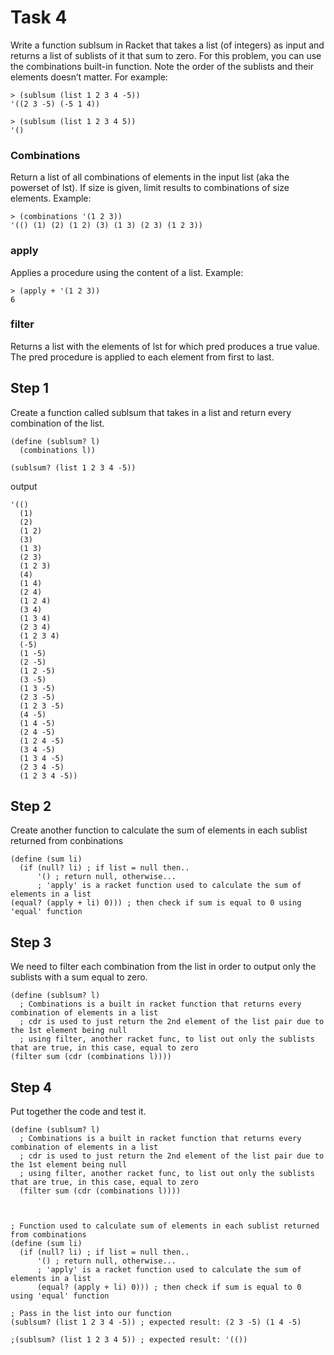 # Task 4
Write a function sublsum in Racket that takes a list (of integers) as input and returns a list of sublists of it that sum to zero. For this problem, you can use the combinations built-in function. Note the order of the sublists and their elements doesn’t matter. For example:
```Racket
> (sublsum (list 1 2 3 4 -5)) 
'((2 3 -5) (-5 1 4))
```
```Racket
> (sublsum (list 1 2 3 4 5)) 
'()
```

### Combinations
Return a list of all combinations of elements in the input list (aka the powerset of lst). If size is given, limit results to combinations of size elements. Example:
```Racket
> (combinations '(1 2 3))
'(() (1) (2) (1 2) (3) (1 3) (2 3) (1 2 3))
```

### apply
Applies a procedure using the content of a list. Example:
```Racket
> (apply + '(1 2 3))
6
```

### filter
Returns a list with the elements of lst for which pred produces a true value. The pred procedure is applied to each element from first to last.

## Step 1
Create a function called sublsum that takes in a list and return every combination of the list.
```Racket
(define (sublsum? l)
  (combinations l))

(sublsum? (list 1 2 3 4 -5))
```
output
```Racket
'(()
  (1)
  (2)
  (1 2)
  (3)
  (1 3)
  (2 3)
  (1 2 3)
  (4)
  (1 4)
  (2 4)
  (1 2 4)
  (3 4)
  (1 3 4)
  (2 3 4)
  (1 2 3 4)
  (-5)
  (1 -5)
  (2 -5)
  (1 2 -5)
  (3 -5)
  (1 3 -5)
  (2 3 -5)
  (1 2 3 -5)
  (4 -5)
  (1 4 -5)
  (2 4 -5)
  (1 2 4 -5)
  (3 4 -5)
  (1 3 4 -5)
  (2 3 4 -5)
  (1 2 3 4 -5))
```
## Step 2
Create another function to calculate the sum of elements in each sublist returned from conbinations
```Racket
(define (sum li)
  (if (null? li) ; if list = null then..
      '() ; return null, otherwise...
      ; 'apply' is a racket function used to calculate the sum of elements in a list
(equal? (apply + li) 0))) ; then check if sum is equal to 0 using 'equal' function
```

## Step 3 
We need to filter each combination from the list in order to output only the sublists with a sum equal to zero.

```Racket
(define (sublsum? l)
  ; Combinations is a built in racket function that returns every combination of elements in a list
  ; cdr is used to just return the 2nd element of the list pair due to the 1st element being null
  ; using filter, another racket func, to list out only the sublists that are true, in this case, equal to zero
(filter sum (cdr (combinations l))))
```

## Step 4
Put together the code and test it.
```Racket
(define (sublsum? l)
  ; Combinations is a built in racket function that returns every combination of elements in a list
  ; cdr is used to just return the 2nd element of the list pair due to the 1st element being null
  ; using filter, another racket func, to list out only the sublists that are true, in this case, equal to zero
  (filter sum (cdr (combinations l))))



; Function used to calculate sum of elements in each sublist returned from combinations
(define (sum li)
  (if (null? li) ; if list = null then..
      '() ; return null, otherwise...
      ; 'apply' is a racket function used to calculate the sum of elements in a list
      (equal? (apply + li) 0))) ; then check if sum is equal to 0 using 'equal' function

; Pass in the list into our function
(sublsum? (list 1 2 3 4 -5)) ; expected result: (2 3 -5) (1 4 -5)

;(sublsum? (list 1 2 3 4 5)) ; expected result: '(())
```